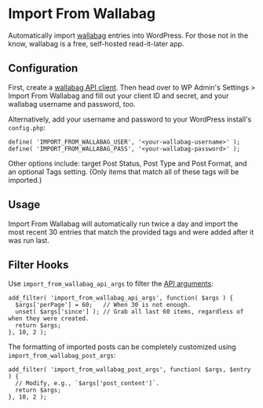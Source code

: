 # Import From Wallabag
Automatically import [wallabag](https://wallabag.org/en) entries into WordPress. For those not in the know, wallabag is a free, self-hosted read-it-later app.

## Configuration
First, create a [wallabag API client](https://doc.wallabag.org/en/developer/api/oauth.html). Then head over to WP Admin's Settings > Import From Wallabag and fill out your client ID and secret, and your wallabag username and password, too.

Alternatively, add your username and password to your WordPress install's `config.php`:
```
define( 'IMPORT_FROM_WALLABAG_USER', '<your-wallabag-username>' );
define( 'IMPORT_FROM_WALLABAG_PASS', '<your-wallabag-password>' );
```

Other options include: target Post Status, Post Type and Post Format, and an optional Tags setting. (Only items that match all of these tags will be imported.)

## Usage
Import From Wallabag will automatically run twice a day and import the most recent 30 entries that match the provided tags and were added after it was run last.

## Filter Hooks
Use `import_from_wallabag_api_args` to filter the [API arguments](https://app.wallabag.it/api/doc#get--api-entries.{_format}):
```
add_filter( 'import_from_wallabag_api_args', function( $args ) {
  $args['perPage'] = 60;   // When 30 is not enough.
  unset( $args['since'] ); // Grab all last 60 items, regardless of when they were created.
  return $args;
}, 10, 2 );
```
The formatting of imported posts can be completely customized using `import_from_wallabag_post_args`:
```
add_filter( 'import_from_wallabag_post_args', function( $args, $entry ) {
  // Modify, e.g., `$args['post_content']`.
  return $args;
}, 10, 2 );
```
